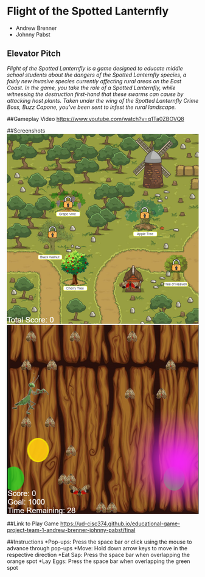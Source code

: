 # Flight of the Spotted Lanternfly 
* Andrew Brenner
* Johnny Pabst

## Elevator Pitch
*Flight of the Spotted Lanternfly is a game designed to educate middle school students about the dangers of the Spotted Lanternfly species, a fairly new invasive species currently affecting rural areas on the East Coast. In the game, you take the role of a Spotted Lanternfly, while witnessing the destruction first-hand that these swarms can cause by attacking host plants. Taken under the wing of the Spotted Lanternfly Crime Boss, Buzz Capone, you've been sent to infest the rural landscape.*

##Gameplay Video
https://www.youtube.com/watch?v=q1Ta0ZBOVQ8

##Screenshots
![overworld](/src/assets/screenshots/largeOverworld.png)
![overworld](/src/assets/screenshots/largeBugrun.png)

##Link to Play Game
https://ud-cisc374.github.io/educational-game-project-team-1-andrew-brenner-johnny-pabst/final

##Instructions
*Pop-ups: Press the space bar or click using the mouse to advance through pop-ups
*Move: Hold down arrow keys to move in the respective direction
*Eat Sap: Press the space bar when overlapping the orange spot
*Lay Eggs: Press the space bar when overlapping the green spot